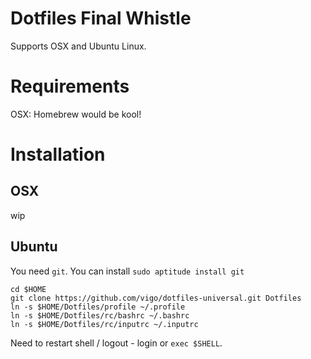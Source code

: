 # Dotfiles Final Whistle

Supports OSX and Ubuntu Linux.

# Requirements

OSX: Homebrew would be kool!

# Installation
## OSX

wip

## Ubuntu

You need `git`. You can install `sudo aptitude install git`
    
    cd $HOME
    git clone https://github.com/vigo/dotfiles-universal.git Dotfiles
    ln -s $HOME/Dotfiles/profile ~/.profile
    ln -s $HOME/Dotfiles/rc/bashrc ~/.bashrc
    ln -s $HOME/Dotfiles/rc/inputrc ~/.inputrc

Need to restart shell / logout - login or `exec $SHELL`.